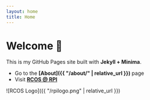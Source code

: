 ```yaml
---
layout: home
title: Home
---
```


# Welcome 👋

This is my GitHub Pages site built with **Jekyll + Minima**.

- Go to the **[About]({{ "/about/" | relative_url }})** page
- Visit **[RCOS @ RPI](https://rcos.io/)** 

![RCOS Logo]({{ "/rpilogo.png" | relative_url }})


